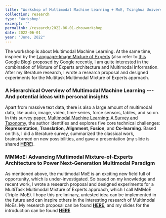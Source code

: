 ```yaml
---
title: "Workshop of Multimodal Machine Learning + MoE, Tsinghua University  <img src='/images/logos/tsinghua.png' height='50' width='50'>"
collection: research
type: 'Workshop'
excerpt: ''
permalink: /research/2022-06-01-zhouworkshop
date: 2022-06-01
year: "June, 2022"
---
```


The workshop is about Multimodal Machine Learning. At the same time, inspired by the [Language-Image Mixture of Experts](https://arxiv.org/abs/2206.02770) (also refer to [this Google Blog](https://ai.googleblog.com/2022/06/limoe-learning-multiple-modalities-with.html)) proposed by Google recently, I am quite interested in the combination of Mixture of Experts architecture and Multimodal Information. After my literature research, I wrote a research proposal and designed experiments for the Multitask Multimodal Mixture of Experts approach.

### A Hierarchical Overview of Multimodal Machine Learning --- And potential ideas with personal insights

Apart from massive text data, there is also a large amount of multimodal data, like audio, image, video, time-series, force sensors, tables, and so on. In this survey paper, [Multimodal Machine Learning: A Survey and Taxonomy](https://ieeexplore.ieee.org/abstract/document/8269806), the author identifies and explores five core technical challenges: **Representation**, **Translation**, **Alignment**, **Fusion**, and **Co-learning**. Based on this, I did a literature survey, summarized the classical work, brainstormed on new possibilities, and gave a presentation (my slide is shared [**HERE**](<https://yao-jz.github.io/files/workshop/multimodal.pdf>)).

### MMMoE: Advancing Multimodal Mixture-of-Experts Architecture to Power Next-Generation Multimodal Paradigm

As mentioned above, the multimodal MoE is an exciting new field full of opportunity, which is under-investigated. So based on my knowledge and recent work, I wrote a research proposal and designed experiments for a MultiTask Multimodal Mixture of Experts approach, which I call MMMoE (Triple-MoE). I hope this preliminary, untested idea can be implemented in the future and can inspire others in the interesting research of Multimodal MoEs. My research proposal can be found [**HERE**](<https://yao-jz.github.io/files/workshop/MMMoE-proposal.pdf>), and my slides for the introduction can be found [**HERE**](<https://yao-jz.github.io/files/workshop/MMMoE_intro.pdf>)
